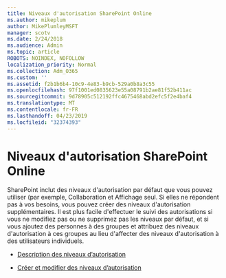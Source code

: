 ```yaml
---
title: Niveaux d'autorisation SharePoint Online
ms.author: mikeplum
author: MikePlumleyMSFT
manager: scotv
ms.date: 2/24/2018
ms.audience: Admin
ms.topic: article
ROBOTS: NOINDEX, NOFOLLOW
localization_priority: Normal
ms.collection: Adm_O365
ms.custom: ''
ms.assetid: f2b1b6b4-10c9-4e83-b9cb-529a0b8a3c55
ms.openlocfilehash: 97f1001ed0835623e55a08791b2ae81f52b411ac
ms.sourcegitcommit: 9d78905c512192ffc4675468abd2efc5f2e4baf4
ms.translationtype: MT
ms.contentlocale: fr-FR
ms.lasthandoff: 04/23/2019
ms.locfileid: "32374393"
---
```

# <a name="sharepoint-online-permission-levels"></a>Niveaux d'autorisation SharePoint Online

SharePoint inclut des niveaux d'autorisation par défaut que vous pouvez utiliser (par exemple, Collaboration et Affichage seul. Si elles ne répondent pas à vos besoins, vous pouvez créer des niveaux d'autorisation supplémentaires. Il est plus facile d'effectuer le suivi des autorisations si vous ne modifiez pas ou ne supprimez pas les niveaux par défaut, et si vous ajoutez des personnes à des groupes et attribuez des niveaux d'autorisation à ces groupes au lieu d'affecter des niveaux d'autorisation à des utilisateurs individuels.
  
- [Description des niveaux d’autorisation](https://go.microsoft.com/fwlink/?linkid=867071)
    
- [Créer et modifier des niveaux d’autorisation](https://go.microsoft.com/fwlink/?linkid=867072)
    

